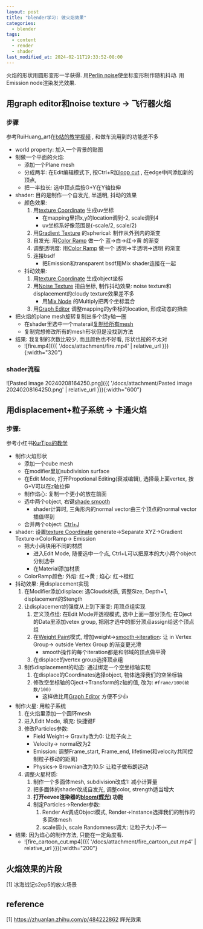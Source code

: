 ```yaml
---
layout: post
title: "blender学习: 做火焰效果"
categories:
  - blender
tags:
  - content
  - render
  - shader
last_modified_at: 2024-02-11T19:33:52-08:00
---
```

火焰的形状用圆形变形一半获得. 用[Perlin noise](https://en.wikipedia.org/wiki/Perlin_noise)使坐标变形制作随机抖动. 用Emission node渲染发光效果. 

## 用graph editor和noise texture -> 飞行器火焰
### 步骤

参考RuiHuang_art在[b站的教学视频](https://www.bilibili.com/video/BV1HH4y1Y7Vv/) , 和做车流用到的功能差不多
- world property: 加入一个背景的贴图
- 制做一个平面的火焰:
	- 添加一个Plane mesh
	- 分成两半: 在Edit编辑模式下, 按Ctrl+R加[loop cut](https://docs.blender.org/manual/en/latest/modeling/meshes/tools/loop.html) , 在edge中间添加新的顶点,
	- 把一半拉长: 选中顶点后按G+Y在Y轴拉伸 
- shader: 目的是制作一个自发光, 半透明, 抖动的效果
	- 颜色效果: 
		1. 用[texture Coordinate](https://docs.blender.org/manual/en/latest/render/shader_nodes/input/texture_coordinate.html) 生成uv坐标
			- 在mapping里把x,y的location调到-2, scale调到4
			- uv坐标系好像范围是(-scale/2, scale/2)
		3. 用[Gradient Texture](https://docs.blender.org/manual/en/latest/render/shader_nodes/textures/gradient.html) 的spherical: 制作从外到内的渐变
		4. 自发光: 用[Color Ramp](https://docs.blender.org/manual/en/latest/editors/texture_node/types/converter/color_ramp.html) 做一个 蓝->白->红->黄 的渐变
		5. 调整透明度: 用[Color Ramp](https://docs.blender.org/manual/en/latest/editors/texture_node/types/converter/color_ramp.html) 做一个 透明->半透明->透明 的渐变
		6. 连接bsdf
			- 把Emission和transparent bsdf用Mix shader连接在一起
	- 抖动效果:
		1. 用[texture Coordinate](https://docs.blender.org/manual/en/latest/render/shader_nodes/input/texture_coordinate.html) 生成object坐标
		2. 用[Noise Texture](https://docs.blender.org/manual/en/latest/render/shader_nodes/textures/noise.html) 扭曲坐标, 制作抖动效果: noise texture和displacement的cloudy texture效果差不多
			- 用[Mix Node](https://docs.blender.org/manual/en/latest/compositing/types/color/mix/mix_color.html) 的Multiply把两个坐标混合
		3. 用[Graph Editor](https://docs.blender.org/manual/zh-hans/dev/editors/graph_editor/fcurves/editing.html) 调整mapping的y坐标的location, 形成动态的扭曲
- 把火焰的plane mesh旋转复制出多个绕y轴一圈
	- 在shader里选中一个materail[复制给所有mesh](https://blender.stackexchange.com/questions/7044/copy-material-to-another-object) 
	- 复制完想修改所有的mesh形状但是没找到方法
- 结果: 我复制的次数比较少, 而且颜色也不好看,  形状也拉的不太对
	- ![fire.mp4]({{ '/docs/attachment/fire.mp4' | relative_url }}){:width="320"} 

### shader流程

![Pasted image 20240208164250.png]({{ '/docs/attachment/Pasted image 20240208164250.png' | relative_url }}){:width="600"} 

## 用displacement+粒子系统 -> 卡通火焰
### 步骤: 

参考小红书[KurTips的教学](https://www.xiaohongshu.com/explore/658636a9000000003c010c5d) 
- 制作火焰形状
	- 添加一个cube mesh
	- 在modifier里加subdivision surface
	- 在Edit Mode, 打开Propotional Editing(衰减编辑), 选择最上面vertex, 按G+V可以在z轴拉伸
	- 制作焰心: 复制一个更小的放在前面
	- 选中两个object, 右键[shade smooth](https://docs.blender.org/manual/en/latest/scene_layout/object/editing/shading.html) 
		- shader计算时, 三角形内的normal vector由三个顶点的normal vector插值得到
	- 合并两个object: [Ctrl+J](https://docs.blender.org/manual/en/4.2/scene_layout/object/editing/join.html) 
- shader: 设置[texture Coordinate](https://docs.blender.org/manual/en/latest/render/shader_nodes/input/texture_coordinate.html)  generate->Separate XYZ->Gradient Texture->ColorRamp-> Emission
	- 把大小两块用不同的材质
		- 进入Edit Mode, 随便选中一个点, Ctrl+L可以把原本的大小两个object分别选中
		- 在Material添加材质
	- ColorRamp颜色: 外焰: 红->黄 ; 焰心: 红->橙红
- 抖动效果: 用displacement实现
	1. 在Modifier添加displace: 选Clouds材质, 调整Size, Depth=1, displacement的Stength
	2. 让displacement的强度从上到下渐变: 用顶点组实现
		1. 定义顶点组: 在Edit Mode开透视模式, 选中上面一部分顶点; 在Oject的Data里添加vetex group, 把刚才选中的部分顶点assign给这个顶点组
		3. 在[Weight Paint](https://docs.blender.org/manual/en/latest/sculpt_paint/weight_paint/index.html)模式, 增加weight->[smooth->iteration](https://docs.blender.org/manual/en/2.79/sculpt_paint/painting/weight_paint/weight_tools.html): 让 in Vertex Group-> outside Vertex Group 的渐变更光滑
			- smooth操作的每个iteration都是和邻域的顶点做平滑
		4. 在displace的vertex group选择顶点组
	1. 制作displacement的动态: 通过绑定一个空坐标轴实现
		1. 在displace的Coordinates选择object, 物体选择我们的空坐标轴
		2. 修改空坐标轴的Oject->Transform的z轴的值, 改为: `#frame/100(帧数/100)` 
			- 这样做比用[Graph Editor](https://docs.blender.org/manual/zh-hans/dev/editors/graph_editor/fcurves/editing.html) 方便不少👍
- 制作火星: 用粒子系统 
	1. 在火焰里添加一个圆环mesh
	2. 进入Edit Mode, 填充: 快捷键F
	3. 修改Particles参数:
		- Field Weight-> Gravity改为0: 让粒子向上
		- Velocity-> normal改为2
		- Emission: 调整Frame_start, Frame_end, lifetime(和velocity共同控制粒子移动的距离)
		- Physics-> Brownian改为10.5: 让粒子做布朗运动
	1. 调整火星材质: 
		1. 制作一个多面体mesh, subdivision改成1: 减小计算量
		2. 把多面体的shader改成自发光, 调整color, strength适当增大
		3. **打开eevee渲染器的[bloom(辉光)](https://docs.blender.org/manual/en/latest/render/eevee/render_settings/bloom.html) 功能** 
		4. 制定Particles->Render参数:
			1. Render As调成Object模式, Render->Instance选择我们的制作的多面体mesh
			2. scale调小, scale Randomness调大: 让粒子大小不一
- 结果: 因为焰心的制作方法, 只能在一定角度看. 
	- ![fire_cartoon_cut.mp4]({{ '/docs/attachment/fire_cartoon_cut.mp4' | relative_url }}){:width="200"} 

## 火焰效果的片段

[1] 冰海战记s2ep5的放火场景

## reference 

[1] https://zhuanlan.zhihu.com/p/484222862 辉光效果